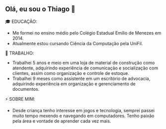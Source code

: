## Olá, eu sou o Thiago 👋

🎓 EDUCAÇÃO:
- Me formei no ensino médio pelo Colégio Estadual Emílio de Menezes em 2014.
- Atualmente estou cursando Ciência da Computação pela UniFil.

💼 TRABALHO:
- Trabalhei 5 anos e meio em uma loja de material de construção como atendente, adquirindo experiência de comunicação e socialização com clientes, assim como organização e controle de estoque.
- Trabalhei 9 meses como assistente em um escritório de advocacia, adquirindo experiência em organização e gerenciamento de documentos.

⚡ SOBRE MIM:
- Desde criança tenho interesse em jogos e tecnologia, semprei passei muito tempo mexendo e navegando em computadores. Tenho paixão pela área e vontade de aprender cada vez mais.
<!--
**thiagogoldin/thiagogoldin** is a ✨ _special_ ✨ repository because its `README.md` (this file) appears on your GitHub profile.



- 🔭 I’m currently working on ...
- 🌱 I’m currently learning ...
- 👯 I’m looking to collaborate on ...
- 🤔 I’m looking for help with ...
- 💬 Ask me about ...
- 📫 How to reach me: ...
- 😄 Pronouns: ...
- ⚡ Fun fact: ...
-->
